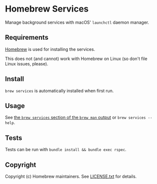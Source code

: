 # Homebrew Services

Manage background services with macOS' `launchctl` daemon manager.

## Requirements

[Homebrew](https://github.com/Homebrew/brew) is used for installing the services.

This does not (and cannot) work with Homebrew on Linux (so don't file Linux issues, please).

## Install

`brew services` is automatically installed when first run.

## Usage

See [the `brew services` section of the `brew man` output](https://docs.brew.sh/Manpage#services-subcommand) or `brew services --help`.


## Tests

Tests can be run with `bundle install && bundle exec rspec`.

## Copyright

Copyright (c) Homebrew maintainers. See [LICENSE.txt](https://github.com/Homebrew/homebrew-services/blob/HEAD/LICENSE.txt) for details.
